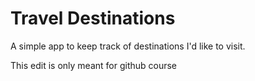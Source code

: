 # Travel Destinations

A simple app to keep track of destinations I'd like to visit.

This edit is only meant for github course